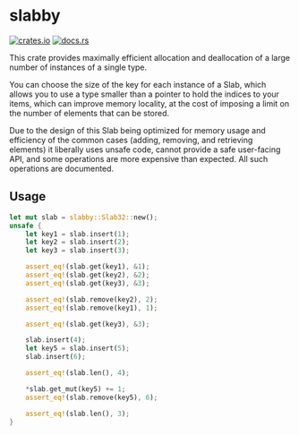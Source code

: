 # slabby

[![crates.io](https://img.shields.io/crates/v/slabby)](https://crates.io/crates/slabby)
[![docs.rs](https://img.shields.io/docsrs/slabby)](https://docs.rs/slabby)

This crate provides maximally efficient allocation and deallocation of a large number of instances of a single type.

You can choose the size of the key for each instance of a Slab, which allows you to use a type smaller than a pointer to hold the indices to your items, which can improve memory locality, at the cost of imposing a limit on the number of elements that can be stored.

Due to the design of this Slab being optimized for memory usage and efficiency of the common cases (adding, removing, and retrieving elements) it liberally uses unsafe code, cannot provide a safe user-facing API, and some operations are more expensive than expected. All such operations are documented.

## Usage

```rust
let mut slab = slabby::Slab32::new();
unsafe {
    let key1 = slab.insert(1);
    let key2 = slab.insert(2);
    let key3 = slab.insert(3);

    assert_eq!(slab.get(key1), &1);
    assert_eq!(slab.get(key2), &2);
    assert_eq!(slab.get(key3), &3);

    assert_eq!(slab.remove(key2), 2);
    assert_eq!(slab.remove(key1), 1);

    assert_eq!(slab.get(key3), &3);

    slab.insert(4);
    let key5 = slab.insert(5);
    slab.insert(6);

    assert_eq!(slab.len(), 4);

    *slab.get_mut(key5) += 1;
    assert_eq!(slab.remove(key5), 6);

    assert_eq!(slab.len(), 3);
}
```

